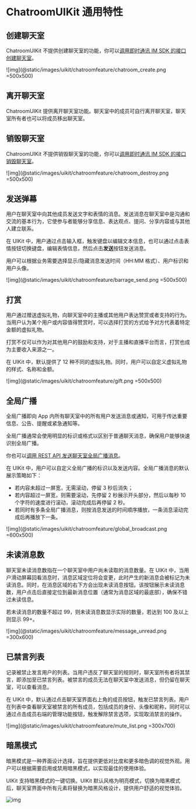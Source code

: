 
# ChatroomUIKit 通用特性

## 创建聊天室  

ChatroomUIKit 不提供创建聊天室的功能，你可以[调用即时通讯 IM SDK 的接口创建聊天室](/document/server-side/chatroom.html#创建聊天室)。

![img](@static/images/uikit/chatroomfeature/chatroom_create.png =500x500)

## 离开聊天室

ChatroomUIKit 提供离开聊天室功能。聊天室中的成员可自行离开聊天室，聊天室所有者也可以将成员移出聊天室。

## 销毁聊天室

ChatroomUIKit 不提供销毁聊天室的功能，你可以[调用即时通讯 IM SDK 的接口销毁聊天室](/document/server-side/chatroom.html#删除聊天室)。

![img](@static/images/uikit/chatroomfeature/chatroom_destroy.png =500x500)

## 发送弹幕

用户在聊天室中向其他成员发送文字和表情的消息。发送消息在聊天室中是沟通和交流的基本行为，它使参与者能够分享信息、表达观点、提问、分享内容或与其他人建立联系。

在 UIKit 中，用户通过点击输入框，触发键盘以编辑文本信息，也可以通过点击表情按钮切换键盘，编辑表情信息，然后点击**发送**按钮发送消息。

用户可以根据业务需要选择显示/隐藏消息发送时间（HH:MM 格式）、用户标识和用户头像。

![img](@static/images/uikit/chatroomfeature/barrage_send.png =500x500)

## 打赏

用户通过赠送虚拟礼物，向聊天室中的主播或其他用户表达赞赏或者支持的行为。当用户认为某个用户或内容值得赞赏时，可以选择打赏的方式给予对方代表着特定金额的虚拟礼物。

打赏不仅可以作为对其他用户的鼓励和支持，对于主播和直播平台而言，打赏也成为主要收入来源之一。

在 UIKit 中，默认提供了 12 种不同的虚拟礼物。同时，用户可以自定义虚拟礼物的样式、名称和金额。

![img](@static/images/uikit/chatroomfeature/gift.png =500x500)

## 全局广播

全局广播即向 App 内所有聊天室中的所有用户发送消息或通知，可用于传达重要信息、公告、提醒或紧急通知等。

全局广播通常会使用明显的标识或格式以区别于普通聊天消息，确保用户能够快速识别全局广播。

你也可以[调用 REST API 发送聊天室全局广播消息](/document/server-side/message_chatroom.html#发送聊天室全局广播消息)。

在 UIKit 中，用户可以自定义全局广播的标识以及发送内容。全局广播消息的默认展示策略如下：

- 若内容未超过一屏宽，无需滚动，停留 3 秒后消失； 
- 若内容超过一屏宽，则需要滚动，先停留 2 秒展示开头部分，然后以每秒 10 个字符的速度进行滚动，滚动完成后再停留 2 秒。
- 若同时有多条全局广播消息，则按消息发送的时间顺序播放，一条消息滚动完成后再播放下一条。

![img](@static/images/uikit/chatroomfeature/global_broadcast.png =600x500)

## 未读消息数

聊天室未读消息数指在一个聊天室中用户尚未读取的消息数量。在 UIKit 中，当用户滑动屏幕回看消息时，消息区域定位将会变更，此时产生的新消息会被标记为未读消息。同时，在消息区域的右下方会出现未读消息按钮。该按钮展示未读消息数，用户点击后直接定位到最新消息位置（通常为消息区域的最底部），确保不错过未读信息。

若未读消息的数量不超过 99，则未读消息数显示实际的数量，若达到 100 及以上则显示 99+。

![img](@static/images/uikit/chatroomfeature/message_unread.png =300x600)

## 已禁言列表

记录被禁止发言用户的列表。当用户违反了聊天室的规则时，聊天室所有者将其禁言，即添加至已禁言列表。被禁言的成员无法在聊天室中发送消息，但仍留在聊天室，可以查看消息。

在 UIKit 中，默认通过点击聊天室界面右上角的成员按钮，触发已禁言列表。用户在列表中查看聊天室被禁言的所有成员，包括成员的身份、头像和昵称，同时可以通过点击成员右端的管理功能按钮，触发解除禁言选项，实现取消禁言的操作。

![img](@static/images/uikit/chatroomfeature/mute_list.png =300x700)

## 暗黑模式

暗黑模式是一种界面设计选择，旨在提供更低对比度和更多暗色调的视觉外观。用户可以根据需要启用或禁用暗黑模式，以实现最佳的使用体验。

UIKit 支持暗黑模式的一键切换。UIKit 默认风格为明亮模式，切换为暗黑模式后，聊天室界面中所有元素将替换为暗黑风格设计，提供用户舒适的视觉体验。

![img](@static/images/uikit/chatroomfeature/dark_mode.png)






